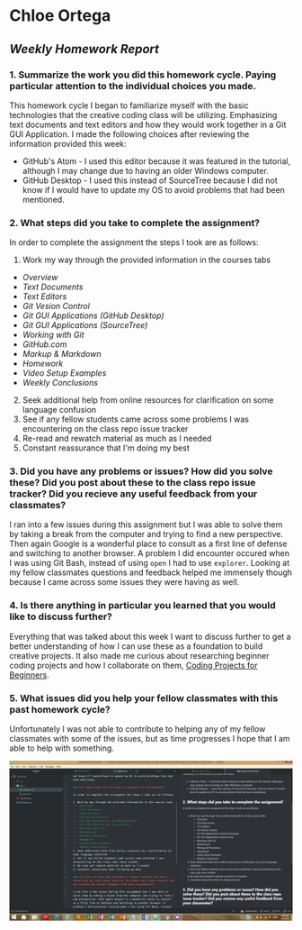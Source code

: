 # Chloe Ortega

## *Weekly Homework Report*

### **1. Summarize the work you did this homework cycle. Paying particular attention to the individual choices you made.**

This homework cycle I began to familiarize myself with the basic technologies that the creative coding class will be utilizing. Emphasizing text documents and text editors and how they would work together in a Git GUI Application. I made the following choices after reviewing the information provided this week:
- GitHub's Atom  - I used this editor because it was featured in the tutorial, although I may change due to having an older Windows computer.
- GitHub Desktop - I used this instead of SourceTree because I did not know if I would have to update my OS to avoid problems that had been mentioned.

### **2. What steps did you take to complete the assignment?**

In order to complete the assignment the steps I took are as follows:

1. Work my way through the provided information in the courses tabs
 -  *Overview*
 -  *Text Documents*
 -  *Text Editors*
 -  *Git Vesion Control*
 -  *Git GUI Applications (GitHub Desktop)*
 -  *Git GUI Applications (SourceTree)*
 -  *Working with Git*
 -  *GitHub.com*
 -  *Markup & Markdown*
 -  *Homework*
 -  *Video Setup Examples*
 -  *Weekly Conclusions*
2. Seek additional help from online resources for clarification on some language confusion
3. See if any fellow students came across some problems I was encountering on the class repo issue tracker
4. Re-read and rewatch material as much as I needed
5. Constant reassurance that I'm doing my best

### **3. Did you have any problems or issues? How did you solve these? Did you post about these to the class repo issue tracker? Did you recieve any useful feedback from your classmates?**

I ran into a few issues during this assignment but I was able to solve them by taking a break from the computer and trying to find a new perspective. Then again Google is a wonderful place to consult as a first line of defense and switching to another browser. A problem I did encounter occured when I was using Git Bash, instead of using `open` I had to use `explorer`. Looking at my fellow classmates questions and feedback helped me immensely though because I came across some issues they were having as well.

### **4. Is there anything in particular you learned that you would like to discuss further?**

Everything that was talked about this week I want to discuss further to get a better understanding of how I can use these as a foundation to build creative projects. It also made me curious about researching beginner coding projects and how I collaborate on them, [Coding Projects for Beginners](http://www.programmingforbeginnersbook.com/blog/what_should_i_make_beginner_programming_project_ideas/).

### **5. What issues did you help your fellow classmates with this past homework cycle?**

 Unfortunately I was not able to contribute to helping any of my fellow classmates with some of the issues, but as time progresses I hope that I am able to help with something.

 ![Image of my editor](markdown-file-image.jpg)
